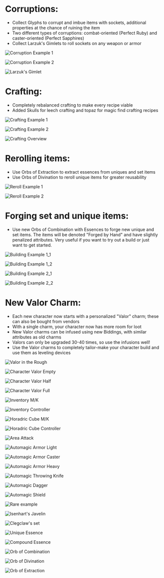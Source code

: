 # Corruptions:

- Collect Glyphs to corrupt and imbue items with sockets, additional properties at the chance of ruining the item
- Two different types of corruptions: combat-oriented (Perfect Ruby) and caster-oriented (Perfect Sapphires)
- Collect Larzuk's Gimlets to roll sockets on any weapon or armor

![Corruption Example 1](./d2-nd-corruption1.png)

![Corruption Example 2](./d2-nd-corruption2.png)

![Larzuk's Gimlet](./d2-nd-gimlet.png)

# Crafting:

- Completely rebalanced crafting to make every recipe viable
- Added Skulls for leech crafting and topaz for magic find crafting recipes

![Crafting Example 1](./d2-nd-crafting1.png)

![Crafting Example 2](./d2-nd-crafting2.png)

![Crafting Overview](./d2-nd-crafting_overview.png)

# Rerolling items:

- Use Orbs of Extraction to extract essences from uniques and set items 
- Use Orbs of Divination to reroll unique items for greater reusability

![Reroll Example 1](./d2-nd-reroll_unique.png)

![Reroll Example 2](./d2-nd-reroll_set.png)

# Forging set and unique items:

- Use new Orbs of Combination with Essences to forge new unique and set items. The items will be denoted "Forged by Hand" and have slightly penalized attributes. Very useful if you want to try out a build or just want to get started. 

![Building Example 1_1](./d2-nd-building1_1.png)

![Building Example 1_2](./d2-nd-building1_2.png)

![Building Example 2_1](./d2-nd-building2_1.png)

![Building Example 2_2](./d2-nd-building2_2.png)

# New Valor Charm:

- Each new character now starts with a personalized "Valor" charm; these can also be bought from vendors
- With a single charm, your character now has more room for loot
- New Valor charms can be infused using new Biddings, with similar attributes as old charms
- Valors can only be upgraded 30-40 times, so use the infusions well!
- Use the Valor charms to completely tailor-make your character build and use them as leveling devices

![Valor in the Rough](./d2-nd-valor_in_the_rough.png)

![Character Valor Empty](./d2-nd-valor0.png)

![Character Valor Half](./d2-nd-valor1.png)

![Character Valor Full](./d2-nd-valor2.png)

![Inventory M/K](./d2-nd-inventoryMK.png)

![Inventory Controller](./d2-nd-inventoryController.png)

![Horadric Cube M/K](./d2-nd-cubeMK.png)

![Horadric Cube Controller](./d2-nd-cubeController.png)

![Area Attack](./d2-nd-inventoryMK.png)

![Automagic Armor Light](./d2-nd-light.png)

![Automagic Armor Caster](./d2-nd-caster.png)

![Automagic Armor Heavy](./d2-nd-heavy.png)

![Automagic Throwing Knife](./d2-nd-throwing_knife.png)

![Automagic Dagger](./d2-nd-dagger.png)

![Automagic Shield](./d2-nd-shield.png)

![Rare example](./d2-nd-rare1.png)

![Isenhart's Javelin](./d2-nd-isenharts.png)

![Clegclaw's set](./d2-nd-clegclaws.png)

![Unique Essence](./d2-nd-unique.png)

![Compound Essence](./d2-nd-compound.png)

![Orb of Combination](./d2-nd-combination.png)

![Orb of Divination](./d2-nd-divination.png)

![Orb of Extraction](./d2-nd-extraction.png)

